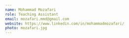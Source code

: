 ```yaml
---
name: Mohammad Mozafari
role: Teaching Assistant
email: mozafari.mmd@gmail.com
website: https://www.linkedin.com/in/mohammadmozafari/
photo: mozafari.jpg
---
```

